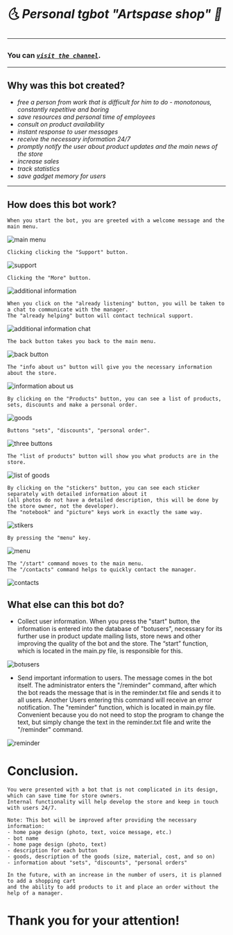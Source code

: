 # __🌜 Personal tgbot "Artspase shop_" 🌠_ <hr>

### You can [_`visit the channel`_](https://t.me/artspase_shop_bot). <hr>

## Why was this bot created?
* _free a person from work that is difficult for him to do - monotonous, constantly repetitive and boring_ 
* _save resources and personal time of employees_
* _consult on product availability_
* _instant response to user messages_
* _receive the necessary information 24/7_
* _promptly notify the user about product updates and the main news of the store_
* _increase sales_ 
* _track statistics_
* _save gadget memory for users_
<hr>

## How does this bot work?
    When you start the bot, you are greeted with a welcome message and the main menu.

![main menu](https://github.com/shancuha15/python_tgbot_shop/blob/main/readme%20photo/main%20menu.png)

    Clicking clicking the "Support" button.

![support](https://github.com/shancuha15/python_tgbot_shop/blob/main/readme%20photo/support.png)

    Clicking the "More" button.

![additional information](https://github.com/shancuha15/python_tgbot_shop/blob/main/readme%20photo/additional%20Information.png)

    When you click on the "already listening" button, you will be taken to a chat to communicate with the manager. 
    The "already helping" button will contact technical support.

![additional information chat](https://github.com/shancuha15/python_tgbot_shop/blob/main/readme%20photo/additional%20information%20chat.png)

    The back button takes you back to the main menu.

![back button](https://github.com/shancuha15/python_tgbot_shop/blob/main/readme%20photo/back%20button.png)

    The "info about us" button will give you the necessary information about the store.

![information about us](https://github.com/shancuha15/python_tgbot_shop/blob/main/readme%20photo/information%20about%20us.png)

    By clicking on the "Products" button, you can see a list of products, sets, discounts and make a personal order.

![goods](https://github.com/shancuha15/python_tgbot_shop/blob/main/readme%20photo/goods.png)

    Buttons "sets", "discounts", "personal order".

![three buttons](https://github.com/shancuha15/python_tgbot_shop/blob/main/readme%20photo/three%20buttons.png)

    The "list of products" button will show you what products are in the store.

![list of goods](https://github.com/shancuha15/python_tgbot_shop/blob/main/readme%20photo/list%20of%20goods.png)

    By clicking on the "stickers" button, you can see each sticker separately with detailed information about it
    (all photos do not have a detailed description, this will be done by the store owner, not the developer).
    The "notebook" and "picture" keys work in exactly the same way.

![stikers](https://github.com/shancuha15/python_tgbot_shop/blob/main/readme%20photo/stickers.png)

    By pressing the "menu" key.

![menu](https://github.com/shancuha15/python_tgbot_shop/blob/main/readme%20photo/menu.png)

    The "/start" command moves to the main menu.
    The "/contacts" command helps to quickly contact the manager.

![contacts](https://github.com/shancuha15/python_tgbot_shop/blob/main/readme%20photo/contacts.png)

## What else can this bot do?

- Collect user information. When you press the "start" button, the information is entered into the database of "botusers",
necessary for its further use in product update mailing lists, store news and other improving the quality of the bot and the store. 
The “start” function, which is located in the main.py file, is responsible for this.

![botusers](https://github.com/shancuha15/python_tgbot_shop/blob/main/readme%20photo/botusers.png)

- Send important information to users. The message comes in the bot itself. The administrator enters the "/reminder" command,
after which the bot reads the message that is in the reminder.txt file and sends it to all users. Another
Users entering this command will receive an error notification. The "reminder" function, which is located in
main.py file. Convenient because you do not need to stop the program to change the text, but simply change the text
in the reminder.txt file and write the "/reminder" command.

![reminder](https://github.com/shancuha15/python_tgbot_shop/blob/main/readme%20photo/reminder.png)

# Conclusion.

    You were presented with a bot that is not complicated in its design, which can save time for store owners.
    Internal functionality will help develop the store and keep in touch with users 24/7.

    Note: This bot will be improved after providing the necessary information: 
    - home page design (photo, text, voice message, etc.)
    - bot name
    - home page design (photo, text)
    - description for each button
    - goods, description of the goods (size, material, cost, and so on)
    - information about "sets", "discounts", "personal orders"
 
    In the future, with an increase in the number of users, it is planned to add a shopping cart 
    and the ability to add products to it and place an order without the help of a manager.
    

# Thank you for your attention!
